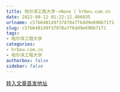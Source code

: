 ```yaml
---
title: 哈尔滨工程大学->None | hrbeu.com.cn
date: 2022-09-12 01:22:12.406935
urlname: c57b648149f37878a7f6dd9e690b71f1
slug: c57b648149f37878a7f6dd9e690b71f1
tags: 
- 哈尔滨工程大学
categories:
- hrbeu.com.cn
- 哈尔滨工程大学
authorbox: false
sidebar: false
---
```





[转入文章首发地址](https://my-h5news.app.xinhuanet.com/xhh-pc/article/?id=72823b869bf214a96db93ee440cb26ec&timestamp=60946)
